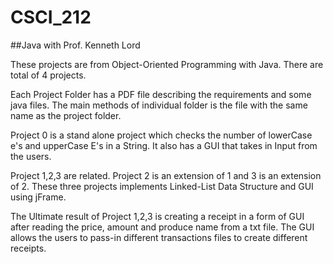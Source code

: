 # CSCI_212
##Java with Prof. Kenneth Lord

These projects are from Object-Oriented Programming with Java. There are total of 4 projects.

Each Project Folder has a PDF file describing the requirements and some java files. The main methods of individual folder is the file with the same name as the project folder.

Project 0 is a stand alone project which checks the number of lowerCase e's and upperCase E's in a String. It also has a GUI that takes in Input from the users.

Project 1,2,3 are related. Project 2 is an extension of 1 and 3 is an extension of 2. These three projects implements Linked-List Data Structure and GUI using jFrame.

The Ultimate result of Project 1,2,3 is creating a receipt in a form of GUI after reading the price, amount and produce name from a txt file. The GUI allows the users to pass-in different transactions files to create different receipts.

